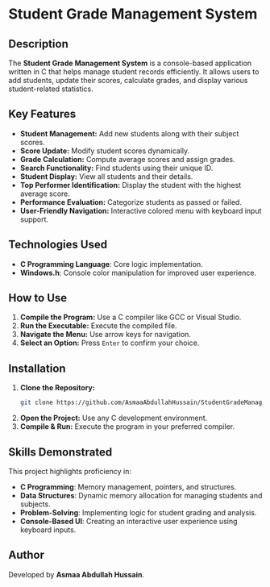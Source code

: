 # Student Grade Management System

## Description
The **Student Grade Management System** is a console-based application written in C that helps manage student records efficiently. It allows users to add students, update their scores, calculate grades, and display various student-related statistics.

## Key Features
- **Student Management:** Add new students along with their subject scores.
- **Score Update:** Modify student scores dynamically.
- **Grade Calculation:** Compute average scores and assign grades.
- **Search Functionality:** Find students using their unique ID.
- **Student Display:** View all students and their details.
- **Top Performer Identification:** Display the student with the highest average score.
- **Performance Evaluation:** Categorize students as passed or failed.
- **User-Friendly Navigation:** Interactive colored menu with keyboard input support.

## Technologies Used
- **C Programming Language**: Core logic implementation.
- **Windows.h**: Console color manipulation for improved user experience.

## How to Use
1. **Compile the Program:** Use a C compiler like GCC or Visual Studio.
2. **Run the Executable:** Execute the compiled file.
3. **Navigate the Menu:** Use arrow keys for navigation.
4. **Select an Option:** Press `Enter` to confirm your choice.

## Installation
1. **Clone the Repository:**
   ```sh
   git clone https://github.com/AsmaaAbdullahHussain/StudentGradeManagementSystem.git
   ```
2. **Open the Project:** Use any C development environment.
3. **Compile & Run:** Execute the program in your preferred compiler.

## Skills Demonstrated
This project highlights proficiency in:
- **C Programming**: Memory management, pointers, and structures.
- **Data Structures**: Dynamic memory allocation for managing students and subjects.
- **Problem-Solving**: Implementing logic for student grading and analysis.
- **Console-Based UI**: Creating an interactive user experience using keyboard inputs.

## Author
Developed by **Asmaa Abdullah Hussain**.



